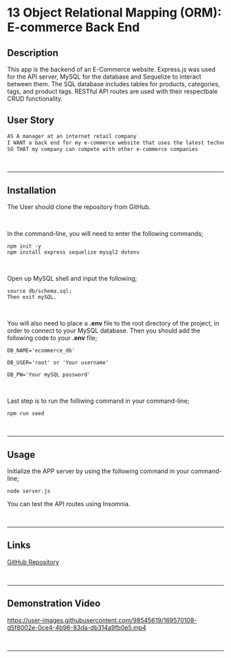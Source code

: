 # 13 Object Relational Mapping (ORM): E-commerce Back End

## Description

This app is the backend of an E-Commerce website. Express.js was used for the API server, MySQL for the database and Sequelize to interact between them. The SQL database includes tables for products, categories, tags, and product tags. RESTful API routes are used with their respectbale CRUD functionality.


## User Story

```md
AS A manager at an internet retail company
I WANT a back end for my e-commerce website that uses the latest technologies
SO THAT my company can compete with other e-commerce companies
```

&nbsp;

---
## Installation

The User should clone the repository from GitHub.

&nbsp;

In the command-line, you will need to enter the following commands;
```
npm init -y
npm install express sequelize mysql2 dotenv
```
&nbsp;

Open up MySQL shell and input the following;
```
source db/schema.sql;
Then exit mySQL. 
```
&nbsp;

You will also need to place a **.env** file to the root directory of the project, in order to connect to your MySQL database. Then you should add the following code to your **.env** file;
```
DB_NAME='ecommerce_db'

DB_USER='root' or 'Your username'

DB_PW='Your mySQL password'
```
&nbsp;

Last step is to run the folliwing command in your command-line;
```
npm run seed
```
&nbsp;

---
## Usage

Initialize the APP server by using the following command in your command-line;
```
node server.js
```
You can test the API routes using Insomnia.

&nbsp;

---
## Links

[GitHub Repository](https://github.com/MorningSol/e-commerce-backend)
 
&nbsp;

---
## Demonstration Video




https://user-images.githubusercontent.com/98545619/169570108-d5f8002e-0ce4-4b96-83da-db314a9fb0e5.mp4


&nbsp;

---
